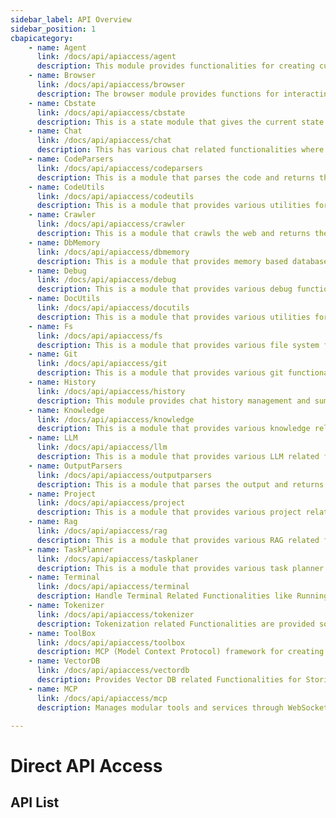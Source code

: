 ```yaml
---
sidebar_label: API Overview
sidebar_position: 1
cbapicategory:
    - name: Agent
      link: /docs/api/apiaccess/agent
      description: This module provides functionalities for creating customized, high-performance agents tailored to specific needs.
    - name: Browser
      link: /docs/api/apiaccess/browser
      description: The browser module provides functions for interacting with the browser.
    - name: Cbstate
      link: /docs/api/apiaccess/cbstate
      description: This is a state module that gives the current state. The state is being continuously updated by the application based on various actions.
    - name: Chat
      link: /docs/api/apiaccess/chat
      description: This has various chat related functionalities where the agent can send chat to user and get the user response
    - name: CodeParsers
      link: /docs/api/apiaccess/codeparsers
      description: This is a module that parses the code and returns the code tree.
    - name: CodeUtils
      link: /docs/api/apiaccess/codeutils
      description: This is a module that provides various utilities for parsing and manipulating code.
    - name: Crawler
      link: /docs/api/apiaccess/crawler
      description: This is a module that crawls the web and returns the crawled data.
    - name: DbMemory
      link: /docs/api/apiaccess/dbmemory
      description: This is a module that provides memory based database functionalities.
    - name: Debug
      link: /docs/api/apiaccess/debug
      description: This is a module that provides various debug functionalities.
    - name: DocUtils
      link: /docs/api/apiaccess/docutils
      description: This is a module that provides various utilities for parsing and manipulating markdown.
    - name: Fs
      link: /docs/api/apiaccess/fs
      description: This is a module that provides various file system functionalities.
    - name: Git
      link: /docs/api/apiaccess/git
      description: This is a module that provides various git functionalities.
    - name: History
      link: /docs/api/apiaccess/history
      description: This module provides chat history management and summarization functionality for maintaining conversation context.
    - name: Knowledge
      link: /docs/api/apiaccess/knowledge
      description: This is a module that provides various knowledge related functionalities.
    - name: LLM
      link: /docs/api/apiaccess/llm
      description: This is a module that provides various LLM related functionalities.
    - name: OutputParsers
      link: /docs/api/apiaccess/outputparsers
      description: This is a module that parses the output and returns the output tree.
    - name: Project
      link: /docs/api/apiaccess/project
      description: This is a module that provides various project related functionalities.
    - name: Rag
      link: /docs/api/apiaccess/rag
      description: This is a module that provides various RAG related functionalities.
    - name: TaskPlanner
      link: /docs/api/apiaccess/taskplaner
      description: This is a module that provides various task planner related functionalities.
    - name: Terminal
      link: /docs/api/apiaccess/terminal
      description: Handle Terminal Related Functionalities like Running Commands and Getting Output. Supports handling multiple terminals and long running code executions like Servers.
    - name: Tokenizer
      link: /docs/api/apiaccess/tokenizer
      description: Tokenization related Functionalities are provided so that the code can be tokenized and the tokens can be used to perform and measure various operations.
    - name: ToolBox
      link: /docs/api/apiaccess/toolbox
      description: MCP (Model Context Protocol) framework for creating and managing modular tools and services with support for resources, prompts, and session management.
    - name: VectorDB
      link: /docs/api/apiaccess/vectordb
      description: Provides Vector DB related Functionalities for Storing and Managing of Vector Embedding
    - name: MCP
      link: /docs/api/apiaccess/mcp
      description: Manages modular tools and services through WebSocket communication. Execute tools, retrieve tool details, and monitor enabled MCP instances in real-time

---
```

# Direct API Access

## API List

<CBAPICategory />